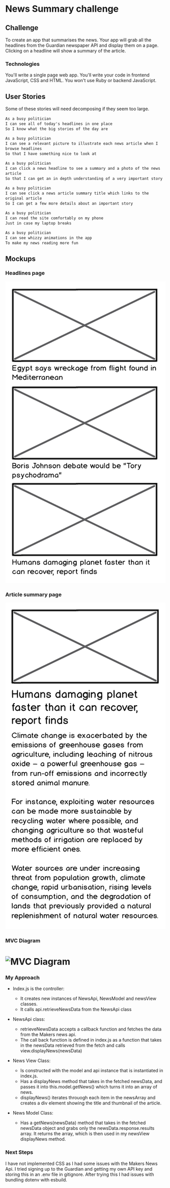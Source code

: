# News Summary challenge

## Challenge

To create an app that summarises the news.
Your app will grab all the headlines from the Guardian newspaper API and display them on a page.  Clicking on a headline will show a summary of the article.

### Technologies

You'll write a single page web app.  You'll write your code in frontend JavaScript, CSS and HTML.  You won't use Ruby or backend JavaScript.

## User Stories

Some of these stories will need decomposing if they seem too large.

```
As a busy politician
I can see all of today's headlines in one place
So I know what the big stories of the day are
```

```
As a busy politician
I can see a relevant picture to illustrate each news article when I browse headlines
So that I have something nice to look at
```

```
As a busy politician
I can click a news headline to see a summary and a photo of the news article
So that I can get an in depth understanding of a very important story
```

```
As a busy politician
I can see click a news article summary title which links to the original article
So I can get a few more details about an important story
```

```
As a busy politician
I can read the site comfortably on my phone
Just in case my laptop breaks
```

```
As a busy politician
I can see whizzy animations in the app
To make my news reading more fun
```

## Mockups

### Headlines page

![Headlines page mockup](/images/news-summary-project-headlines-page-mockup.png)

### Article summary page

![Article page mockup](/images/news-summary-project-article-page-mockup.png)


### MVC Diagram

# ![MVC Diagram](https://github.com/sabrinalord/news-summary-challenge/blob/master/images/News_MVC_Diagram.png)


### My Approach

* Index.js is the controller: 
  * It creates new instances of NewsApi, NewsModel and newsView classes. 
  * It calls api.retrieveNewsData from the NewsApi class

* NewsApi class:
  * retrieveNewsData accepts a callback function and fetches the data from the Makers news api. 
  * The call back function is defined in index.js as a function that takes in the newsData retrieved from the fetch and calls view.displayNews(newsData)

* News View Class:
  * Is constructed with the model and api instance that is instantiated in index.js.
  * Has a displayNews method that takes in the fetched newsData, and passes it into this.model.getNews() which turns it into an array of news. 
  * displayNews() iterates throuogh each item in the newsArray and creates a div element showing the title and thumbnail of the article. 

* News Model Class:
  * Has a getNews(newsData) method that takes in the fetched newsData object and grabs only the newsData.response.results array. It returns the array, which is then used in my newsView displayNews method. 

### Next Steps

I have not implemented CSS as I had some issues with the Makers News Api. I tried signing up to the Guardian and getting my own API key and storing this in an .env file in gitignore.  After trying this I had issues with bundling dotenv with esbuild. 
